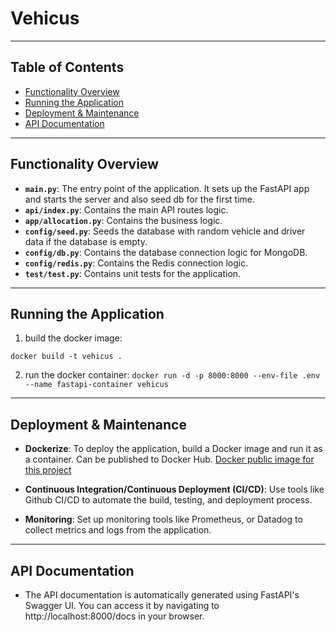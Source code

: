 # Vehicus

---

## Table of Contents

- [Functionality Overview](#functionality-overview)
- [Running the Application](#running-the-application)
- [Deployment & Maintenance](#deployment--maintenance)
- [API Documentation](#api-documentation)

---

## Functionality Overview

- **`main.py`**: The entry point of the application. It sets up the FastAPI app and starts the server and also seed db for the first time.
- **`api/index.py`**: Contains the main API routes logic.
- **`app/allocation.py`**: Contains the business logic.
- **`config/seed.py`**: Seeds the database with random vehicle and driver data if the database is empty.
- **`config/db.py`**: Contains the database connection logic for MongoDB.
- **`config/redis.py`**: Contains the Redis connection logic.
- **`test/test.py`**: Contains unit tests for the application.

---

## Running the Application

1. build the docker image:
 
 ```docker build -t vehicus . ```

2. run the docker container:
  ```docker run -d -p 8000:8000 --env-file .env --name fastapi-container vehicus```

---

## Deployment & Maintenance

- **Dockerize**: To deploy the application, build a Docker image and run it as a container. Can be published to Docker Hub. [Docker public image for this project](https://hub.docker.com/repository/docker/dipcb05/vehicus/)

- **Continuous Integration/Continuous Deployment (CI/CD)**: Use tools like Github CI/CD to automate the build, testing, and deployment process.

- **Monitoring**: Set up monitoring tools like Prometheus, or Datadog to collect metrics and logs from the application.

---

## API Documentation

- The API documentation is automatically generated using FastAPI's Swagger UI. You can access it by navigating to http://localhost:8000/docs in your browser.
